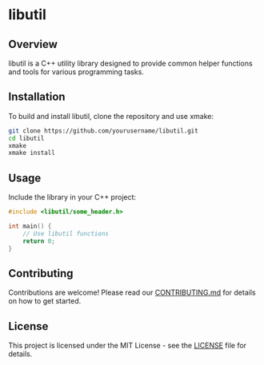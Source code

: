 # libutil

## Overview
libutil is a C++ utility library designed to provide common helper functions and tools for various programming tasks.

## Installation
To build and install libutil, clone the repository and use xmake:

```bash
git clone https://github.com/yourusername/libutil.git
cd libutil
xmake
xmake install
```

## Usage
Include the library in your C++ project:

```cpp
#include <libutil/some_header.h>

int main() {
    // Use libutil functions
    return 0;
}
```

## Contributing
Contributions are welcome! Please read our [CONTRIBUTING.md](CONTRIBUTING.md) for details on how to get started.

## License
This project is licensed under the MIT License - see the [LICENSE](LICENSE) file for details.
